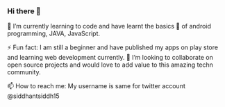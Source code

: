 ### Hi there 👋  

🌱 I’m currently learning to code and have learnt the basics 💬 of android programming, JAVA, JavaScript. 

⚡ Fun fact: I am still a beginner and have published my apps on play store and learning web development currently. 
👯 I’m looking to collaborate on open source projects and would love to add value to this amazing techn community. 

📫 How to reach me: My username is same for twitter account @siddhantsiddh15

<!--
**siddhantsiddh15/siddhantsiddh15** is a ✨ _special_ ✨ repository because its `README.md` (this file) appears on your GitHub profile.

Here are some ideas to get you started:

- 🔭 I’m currently working on ...
- 🌱 I’m currently learning ...
- 👯 I’m looking to collaborate on ...
- 🤔 I’m looking for help with ...
- 💬 Ask me about ...
- 📫 How to reach me: ...
- 😄 Pronouns: ...
- ⚡ Fun fact: ...
-->
